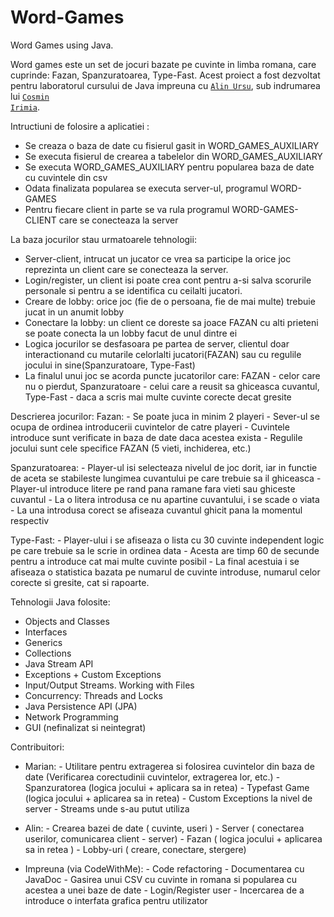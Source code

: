 # Word-Games
Word Games using Java.

Word games este un set de jocuri bazate pe cuvinte in limba romana, care cuprinde: Fazan, Spanzuratoarea, Type-Fast.
Acest proiect a fost dezvoltat pentru laboratorul cursului de Java impreuna cu <code>[Alin Ursu](https://github.com/ursualin7890)</code>, sub indrumarea lui <code>[Cosmin Irimia](https://github.com/irimiacosmin)</code>.

Intructiuni de folosire a aplicatiei :
- Se creaza o baza de date cu fisierul gasit in WORD_GAMES_AUXILIARY
- Se executa fisierul de crearea a tabelelor  din WORD_GAMES_AUXILIARY
- Se executa WORD_GAMES_AUXILIARY pentru popularea baza de date cu cuvintele din csv
- Odata finalizata popularea se executa server-ul, programul WORD-GAMES
- Pentru fiecare client in parte se va rula programul WORD-GAMES-CLIENT care se conecteaza la server

La baza jocurilor stau urmatoarele tehnologii:
- Server-client, intrucat un jucator ce vrea sa participe la orice joc reprezinta un client care se conecteaza la server.
- Login/register, un client isi poate crea cont pentru a-si salva scorurile personale si pentru a se identifica cu ceilalti jucatori.
- Creare de lobby: orice joc (fie de o persoana, fie de mai multe) trebuie jucat in un anumit lobby
- Conectare la lobby: un client ce doreste sa joace FAZAN cu alti prieteni se poate conecta la un lobby facut de unul dintre ei
- Logica jocurilor se desfasoara pe partea de server, clientul doar interactionand cu mutarile celorlalti jucatori(FAZAN) sau cu regulile jocului in sine(Spanzuratoare, Type-Fast)
- La finalul unui joc se acorda puncte jucatorilor care: FAZAN - celor care nu o pierdut, Spanzuratoare - celui care a reusit sa ghiceasca cuvantul, Type-Fast - daca a scris mai multe cuvinte corecte decat gresite

Descrierea jocurilor:
    Fazan: - Se poate juca in minim 2 playeri
           - Sever-ul se ocupa de ordinea introducerii cuvintelor de catre playeri
           - Cuvintele introduce sunt verificate in baza de date daca acestea exista
           - Regulile jocului sunt cele specifice FAZAN (5 vieti, inchiderea, etc.)
   
   Spanzuratoarea: - Player-ul isi selecteaza nivelul de joc dorit, iar in functie de aceta se stabileste lungimea cuvantului pe care trebuie sa il ghiceasca
                   - Player-ul introduce litere pe rand pana ramane fara vieti sau ghiceste cuvantul
                   - La o litera introdusa ce nu apartine cuvantului, i se scade o viata
                   - La una introdusa corect se afiseaza cuvantul ghicit pana la momentul respectiv
                   
   Type-Fast: - Player-ului i se afiseaza o lista cu 30 cuvinte independent logic pe care trebuie sa le scrie in ordinea data
              - Acesta are timp 60 de secunde pentru a introduce cat mai multe cuvinte posibil
              - La final acestuia i se afiseaza o statistica bazata pe numarul de cuvinte introduse, numarul celor corecte si gresite, cat si rapoarte.

Tehnologii Java folosite:
- Objects and Classes
- Interfaces
- Generics
- Collections
- Java Stream API
- Exceptions + Custom Exceptions
- Input/Output Streams. Working with Files
- Concurrency: Threads and Locks
- Java Persistence API (JPA)
- Network Programming
- GUI (nefinalizat si neintegrat)

Contribuitori:
- Marian: - Utilitare pentru extragerea si folosirea cuvintelor din baza de date (Verificarea corectudinii cuvintelor, extragerea lor, etc.)
          - Spanzuratorea (logica jocului + aplicara sa in retea)
          - Typefast Game (logica jocului + aplicarea sa in retea)
          - Custom Exceptions la nivel de server
          - Streams unde s-au putut utiliza

- Alin: - Crearea bazei de date ( cuvinte, useri )
        - Server ( conectarea userilor, comunicarea client - server)
        - Fazan ( logica jocului + aplicarea sa in retea )
        - Lobby-uri ( creare, conectare, stergere)

- Impreuna (via CodeWithMe): - Code refactoring
                             - Documentarea cu JavaDoc
                             - Gasirea unui CSV cu cuvinte in romana si popularea cu acestea a unei baze de date
                             - Login/Register user
                             - Incercarea de a introduce o interfata grafica pentru utilizator
